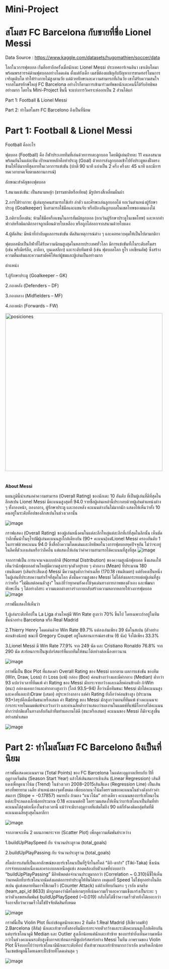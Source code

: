 # Mini-Project
# สโมสร FC Barcelona กับชายที่ชื่อ Lionel Messi

Data Source : https://www.kaggle.com/datasets/hugomathien/soccer/data

โลกในวการฟุตบอล เริ่มฮือฮาอีกครั้งเมื่อนักเตะ Lionel Messi ประเทศอาร์เจนตินา เขาเติบโตมาพร้อมพรสวรรค์ด้านฟุตบอลอย่างโดดเด่น ตั้งแต่ยังเด็ก เมสซี่ต้องเผชิญกับปัญหาการขาดฮอร์โมนการเจริญเติบโต ทำให้ร่างกายไม่สูงตามวัย แต่ด้วยทักษะและความสามารถที่เกินวัย เขาได้รับความสนใจจากสโมสรยักษ์ใหญ่ FC Barcelona อย่างไรก็ตามการเข้ามาร่วมทัพขอนักเตะคนนี้ได้รับอิทธิพลอย่างมาก โดยใน Mini-Project ชิ้นนี้ จะแบ่งการวิเคราะห์ออกเป็น 2 ส่วนได้แก่

Part 1: Football & Lionel Messi

Part 2: ทำไมสโมสร FC Barcelono ถึงเป็นที่นิยม

# Part 1: Football & Lionel Messi
Football คืออะไร

ฟุตบอล (Football) คือ กีฬาประเภททีมที่เล่นด้วยการเตะลูกบอล โดยมีผู้เล่นฝ่ายละ 11 คนลงสนามพร้อมกันในแต่ละทีม เป้าหมายหลักคือทำประตู (Goal) ด้วยการส่งลูกบอลเข้าไปยังประตูของฝั่งตรงข้ามให้ได้มากที่สุดภายในเวลาการแข่งขัน (ปกติ 90 นาที แบ่งเป็น 2 ครึ่ง ครึ่งละ 45 นาที และมีการทดเวลาบาดเจ็บตามสถานการณ์)

ลักษณะสำคัญของฟุตบอล

1.สนามแข่งขัน: เป็นสนามหญ้า (ธรรมชาติหรือเทียม) มีรูปทรงสี่เหลี่ยมผืนผ้า

2.การใช้ร่างกาย: ผู้เล่นทุกคนสามารถใช้เท้า ลำตัว และศีรษะเล่นลูกบอลได้ ยกเว้นตำแหน่งผู้รักษาประตู (Goalkeeper) ซึ่งสามารถใช้มือและแขนจับ หรือป้องกันลูกบอลในเขตโทษของตนเองได้

3.กติกาเบื้องต้น: ห้ามใช้มือหรือแขนในการสัมผัสลูกบอล (ยกเว้นผู้รักษาประตูในเขตโทษ) และหากทำฟาวล์หรือผิดกติกาอาจถูกเตือนด้วยใบเหลือง หรือถูกไล่ออกจากสนามด้วยใบแดง

4.ผู้ตัดสิน: มีหน้าที่กำกับดูแลการแข่งขัน ตัดสินเหตุการณ์ต่าง ๆ และคอยควบคุมให้เป็นไปตามกติกา

ฟุตบอลนับเป็นกีฬาที่ได้รับความนิยมสูงสุดในหลายประเทศทั่วโลก มีการแข่งขันทั้งในระดับสโมสร (เช่น พรีเมียร์ลีก, ลาลีกา, บุนเดสลีกา) และระดับทีมชาติ (เช่น ฟุตบอลโลก ยูโร เอเชียนคัพ) ซึ่งสร้างความตื่นเต้นและความสามัคคีให้แก่ผู้ชมและผู้เล่นเป็นอย่างมาก

ตำแหน่ง

1.ผู้รักษาประตู (Goalkeeper – GK)

2.กองหลัง (Defenders – DF)

3.กองกลาง (Midfielders – MF)

4.กองหน้า (Forwards – FW)

<img src="https://github.com/user-attachments/assets/5ee10947-97bf-41ff-bc27-5377d7467cd3" alt="posiciones" width="500">


#
**About Messi**

แผนภูมินี้นำเสนอค่าความสามารถ (Overall Rating) ของนักเตะ 10 อันดับ ที่เป็นผู้เล่นที่ดีที่สุดในลีกสเปน Lionel Messi มีคะแนนสูงสุดที่ 94.0 รายชื่อผู้เล่นเหล่านี้ประกอบด้วยผู้เล่นตำแหน่งต่าง ๆ ทั้งกองหน้า, กองกลาง, ผู้รักษาประตู และกองหลัง
คะแนนต่างกันไม่มากนัก แสดงให้เห็นว่าทั้ง 10 คนอยู่ในระดับท็อปของลีกสเปนในช่วงเวลานั้น

![image](https://github.com/user-attachments/assets/b44db5b1-4a86-485c-9f53-c5e2af89edef)

กราฟแสดง (Overall Rating) ของผู้เล่นหนึ่งคนในแต่ละลีกใหญ่แต่ละลีกที่เก่ที่สุดในลีกนั้น เห็นชัดว่าลีกชั้นนำในยุโรปมีผู้เล่นคะแนนสูงใกล้เคียงกัน (90+ คะแนน)แต่Lionel Messi ครองอันดับ 1 ในกราฟด้วยคะแนน 94.0 ซึ่งสื่อถึงความโดดเด่นและอิทธิพลในวงการฟุตบอลยุคปัจจุบัน
ไม่ว่าจะอยู่ในลีคที่ตัวเองเล่นหรือว่าลีคอื่น แต่แสดงให้เล่นว่าค่าความสามารถได้คะแนนที่สูงที่สุด
![image](https://github.com/user-attachments/assets/ec7fc867-1af2-49ee-81fa-265746c2d6b9)

จากกราฟเป็น การแจกแจงแบบปกติ (Normal Distribution) ของความสูงนักฟุตบอล ซึ่งแสดงให้เห็นว่านักฟุตบอลส่วนใหญ่มีความสูงกระจุกตัวอยู่รอบ ๆ ค่ากลาง (Mean) ที่ประมาณ 180 เซนติเมตร (เส้นประสีแดง) Messi มีความสูงต่ำกว่าค่าเฉลี่ย (170.18 เซนติเมตร) แต่ยังคงเป็นหนึ่งในผู้เล่นที่ประสบความสำเร็จที่สุดในโลก ดังนั้นความสูงของ Messi ไม่ได้ส่งผลกระทบต่อผู้เล่นที่สูงกว่าหรือ “ไม่มีผลต่อคนตัวสูง” ในแง่ที่ว่าทุกคนยังคงใช้จุดเด่นทางกายภาพของตัวเอง และพัฒนาทักษะอื่น ๆ ได้อย่างอิสระ ความแตกต่างทางร่างกายกลับสร้างความหลากหลายให้วงการฟุตบอล
![image](https://github.com/user-attachments/assets/6cc5aa4a-54be-4ac0-802a-6e4c11a0b3d1)

กราฟนี้แสดงให้เห็นว่า 

1.ผู้เล่นระดับท็อปใน La Liga ส่วนใหญ่มี Win Rate สูงกว่า 70% ขึ้นไป โดยเฉพาะถ้าอยู่ในทีมชั้นนำอย่าง Barcelona หรือ Real Madrid

2.Thierry Henry โดดเด่นด้วย Win Rate 89.7% แต่ลงเล่นเพียง 39 นัดในสเปน (ตัวอย่างค่อนข้างน้อย) ขณะที่ Gregory Coupet อยู่ในสถานการณ์ตรงข้าม (6 นัด) จึงได้เพียง 33.3%

3.Lionel Messi มี Win Rate 77.9% จาก 249 นัด และ Cristiano Ronaldo 76.8% จาก 290 นัด สะท้อนการเป็นซูเปอร์สตาร์ที่แบกทีมให้ชนะได้อย่างต่อเนื่องยาวนาน

![image](https://github.com/user-attachments/assets/b1df2a51-2408-443f-916e-7153d48aae3f)

กราฟนี้เป็น Box Plot ที่แสดงค่า Overall Rating ของ Messi แยกตาม ผลการแข่งขัน ของทีม (Win, Draw, Loss)
ถ้า Loss (แพ้) กล่อง (Box) ค่อนข้างกว้างและมีค่ากลาง (Median) ต่ำกว่า 93 แปลว่าเวลาที่ทีมแพ้ ค่า Rating ของ Messi มักกระจายกว้างและเฉลี่ยค่อนข้างต่ำ ถ้าWin (ชนะ) กล่องแคบกว่าและค่ากลางสูงกว่า (ใกล้ 93.5–94) สื่อว่าเมื่อทีมชนะ Messi มักได้คะแนนสูงและคงที่แลละถ้าDraw (เสมอ) อยู่ระหว่างกลาง แต่ค่า Rating ยังถือว่าค่อนข้างสูง (ประมาณ 93+)สรุปคือเมื่อทีมชนะหรือเสมอ ค่า Rating ของ Messi มักสูงกว่าตอนที่ทีมแพ้ ช่วงคะแนนจะการกระจายในแมตช์แพ้จะกว้างกว่า และค่าเฉลี่ยต่ำกว่าแสดงว่าผลงานในแมตช์ที่แพ้มีโอกาสได้คะแนนต่ำกว่าปกติแต่ในทางกลับกันถ้าทีมทำผลงานได้ดี (ชนะหรือเสมอ) คะแนนของ Messi ก็มักจะสูงขึ้นอย่างสม่ำเสมอ

![image](https://github.com/user-attachments/assets/f4e8e5d5-5995-4e5b-8d9d-42205b3958cb)

# Part 2: ทำไมสโมสร FC Barcelono ถึงเป็นที่นิยม



กราฟนี้แสดงคะแนนรวม (Total Points) ของ FC Barcelona ในแต่ละฤดูกาลเทียบกับ ปีที่ฤดูกาลเริ่มต้น (Season Start Year) แล้วใส่เส้นสมการเชิงเส้น (Linear Regression) เส้นสีแดงเพื่อดูแนวโน้ม (Trend) ในช่วงเวลา 2008–2015เส้นสีแดง (Regression Line) เป็นเส้นตรงที่พยายาม เฉลี่ย ตำแหน่งของจุดทั้งหมด เพื่อบอกแนวโน้มโดยรวมของคะแนนในช่วงดังกล่าวค่าสมการ (Slope = -0.17857) หมายถึง ถ้ามอง “แนวโน้ม” อย่างเดียว คะแนนของบาร์เซโลนาในแต่ละปีจะลดลงเล็กน้อยประมาณ 0.18 คะแนนต่อปี โดยรวมแสดงให้เห็นว่าบาร์เซโลนาเป็นทีมที่ทำคะแนนได้สูงต่อเนื่องในช่วงเวลานี้ แม้ว่าจะมีบางฤดูกาลที่แต้มไม่ถึง 90 แต่ก็ยังคงติดกลุ่มทีมที่มีคะแนนเฉลี่ยสูงสุดในลาลีกา

![image](https://github.com/user-attachments/assets/c690bfb6-4efa-47b9-b40c-e5c4e89f58e0)


จากภาพจะเห็น 2 แผนภาพกระจาย (Scatter Plot) เพื่อดูความสัมพันธ์ระหว่าง

1.buildUpPlaySpeed กับ จำนวนประตูรวม (total_goals)

2.buildUpPlayPassing กับ จำนวนประตูรวม (total_goals)

สไตล์การเล่นที่เป็นเอกลักษณ์ของบาร์เซโลนาเป็นที่รู้จักในสไตล์ “ติกิ-ตาก้า” (Tiki-Taka) ซึ่งเน้นการจ่ายบอลต่อเนื่องและครองบอลเหนือคู่แข่ง สอดคล้องกับตัวเลขที่บ่งบอกว่า “buildUpPlayPassing” มีอิทธิพลต่อจำนวนประตูมากกว่า (Correlation ~ 0.310)นี่ชี้ให้เห็นว่าแทคติกที่บาร์เซโลนาถนัดส่งผลต่อการทำประตูให้ทีมได้มาก เหตุผลที่ Speed ไม่ใช่ทุกอย่างในลีกสเปน คู่แข่งหลายทีมอาจใช้เกมเร็ว (Counter Attack) แต่ถ้าเทียบกันตรง ๆ เรอัล มาดริด (team_api_id 8633) มักถูกมองว่ามีสไตล์เกมรุกที่เน้นความเร็วและความแข็งแกร่งเป็นระยะ ๆ
ทว่าตัวเลขสหสัมพันธ์ buildUpPlaySpeed (~0.019) กลับไม่ได้ชี้ว่าความเร็วช่วยยิงได้เยอะกว่า จึงอาจสื่อว่าความเร็วไม่ใช่ปัจจัยตัดสินทั้งหมด

![image](https://github.com/user-attachments/assets/e340fa02-3062-45ac-8c35-8f349eebc5b1)


กราฟนี้เป็น Violin Plot ที่แบ่งข้อมูลนักเตะของ 2 ทีมคือ 1.Real Madrid (สีเขียวอมฟ้า) 2.Barcelona (สีส้ม) นักเตะเท้าขวาทั้งสองทีมมีการกระจายตัวกว้างและระดับคะแนนสูงใกล้เคียงกัน แต่บาร์เซโลนาดูมี Median และ Outlier สูงเล็กน้อยแต่นักเตะเท้าซ้าย ของบาร์ซ่ายิ่งเห็นความเหนือกว่าในช่วงคะแนนระดับสูงซึ่งอาจสะท้อนการมีซูเปอร์สตาร์อย่าง Messi ในทีม ภาพรวมของ Violin Plot นี้จึงบอกใบ้ว่าบาร์เซโลนามีนักเตะระดับท็อป ทั้งเท้าขวาและเท้าซ้ายมากกว่าเรอัล มาดริดเล็กน้อยในเซตข้อมูลนี้โดยเฉพาะฝั่งซ้ายที่โดดเด่นสุด ๆ

![image](https://github.com/user-attachments/assets/14f5774b-3227-42ca-b9b1-2aeb3838fe7b)

